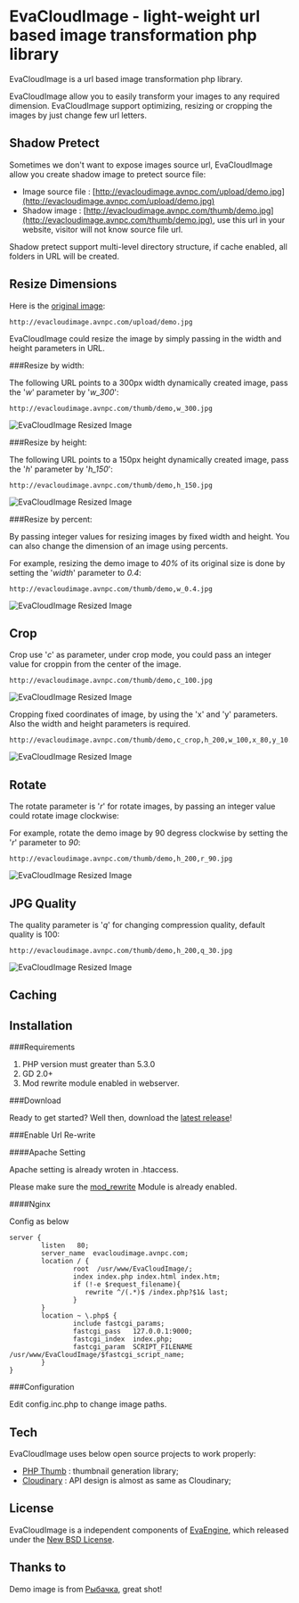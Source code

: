EvaCloudImage - light-weight url based image transformation php library
================================================================

EvaCloudImage is a url based image transformation php library.

EvaCloudImage allow you to easily transform your images to any required dimension. EvaCloudImage support optimizing, resizing or cropping the images by just change few url letters.

Shadow Pretect
--------------

Sometimes we don't want to expose images source url, EvaCloudImage allow you create shadow image to pretect source file:

 - Image source file : [http://evacloudimage.avnpc.com/upload/demo.jpg](http://evacloudimage.avnpc.com/upload/demo.jpg)
 - Shadow image : [http://evacloudimage.avnpc.com/thumb/demo.jpg](http://evacloudimage.avnpc.com/thumb/demo.jpg), use this url in your website, visitor will not know source file url.

Shadow pretect support multi-level directory structure, if cache enabled, all folders in URL will be created.

Resize Dimensions
-----------------

Here is the [original image](http://evacloudimage.avnpc.com/upload/demo.jpg): 

    http://evacloudimage.avnpc.com/upload/demo.jpg

EvaCloudImage could resize the image by simply passing in the width and height parameters in URL. 

###Resize by width:

The following URL points to a 300px width dynamically created image, pass the '*w*' parameter by '*w_300*':

    http://evacloudimage.avnpc.com/thumb/demo,w_300.jpg

![EvaCloudImage Resized Image](http://evacloudimage.avnpc.com/thumb/demo,w_300.jpg)

###Resize by height:

The following URL points to a 150px height dynamically created image, pass the '*h*' parameter by '*h_150*':

    http://evacloudimage.avnpc.com/thumb/demo,h_150.jpg

![EvaCloudImage Resized Image](http://evacloudimage.avnpc.com/thumb/demo,h_150.jpg)

###Resize by percent:

By passing integer values for resizing images by fixed width and height. You can also change the dimension of an image using percents. 

For example, resizing the demo image to *40%* of its original size is done by setting the '*width*' parameter to *0.4*:

    http://evacloudimage.avnpc.com/thumb/demo,w_0.4.jpg

![EvaCloudImage Resized Image](http://evacloudimage.avnpc.com/thumb/demo,w_0.4.jpg)


Crop
----

Crop use '*c*' as parameter, under crop mode, you could pass an integer value for croppin from the center of the image.

    http://evacloudimage.avnpc.com/thumb/demo,c_100.jpg

![EvaCloudImage Resized Image](http://evacloudimage.avnpc.com/thumb/demo,c_100.jpg)

Cropping fixed coordinates of image, by using the 'x' and 'y' parameters. Also the width and height parameters is required.

    http://evacloudimage.avnpc.com/thumb/demo,c_crop,h_200,w_100,x_80,y_10.jpg

![EvaCloudImage Resized Image](http://evacloudimage.avnpc.com/thumb/demo,c_crop,h_200,w_100,x_80,y_10.jpg)


Rotate
-----------------

The rotate parameter is '*r*' for rotate images, by passing an integer value could rotate image clockwise:

For example, rotate the demo image by 90 degress clockwise by setting the '*r*' parameter to *90*:

    http://evacloudimage.avnpc.com/thumb/demo,h_200,r_90.jpg

![EvaCloudImage Resized Image](http://evacloudimage.avnpc.com/thumb/demo,h_200,r_90.jpg)


JPG Quality
-----------------

The quality parameter is '*q*' for changing compression quality, default quality is 100:

    http://evacloudimage.avnpc.com/thumb/demo,h_200,q_30.jpg

![EvaCloudImage Resized Image](http://evacloudimage.avnpc.com/thumb/demo,h_200,q_30.jpg)

Caching
-------




Installation
------------

###Requirements

1. PHP version must greater than 5.3.0
2. GD 2.0+
3. Mod rewrite module enabled in webserver.

###Download

Ready to get started? Well then, download the [latest release](https://github.com/AlloVince/EvaCloudImage/zipball/master)!


###Enable Url Re-write

####Apache Setting

Apache setting is already wroten in .htaccess.

Please make sure the [mod_rewrite](http://httpd.apache.org/docs/current/mod/mod_rewrite.html) Module is already enabled.

####Nginx

Config as below

    server {
            listen   80;
            server_name  evacloudimage.avnpc.com;
            location / {
                    root  /usr/www/EvaCloudImage/;
                    index index.php index.html index.htm;
                    if (!-e $request_filename){
                       rewrite ^/(.*)$ /index.php?$1& last;
                    }
            }
            location ~ \.php$ {
                    include fastcgi_params;
                    fastcgi_pass   127.0.0.1:9000;
                    fastcgi_index  index.php;
                    fastcgi_param  SCRIPT_FILENAME  /usr/www/EvaCloudImage/$fastcgi_script_name;
            }
    }

###Configuration

Edit config.inc.php to change image paths.


Tech
----

EvaCloudImage uses below open source projects to work properly:

 - [PHP Thumb](https://github.com/masterexploder/PHPThumb) : thumbnail generation library;
 - [Cloudinary](http://cloudinary.com/) : API design is almost as same as Cloudinary;

License
-------

EvaCloudImage is a independent components of [EvaEngine](https://github.com/AlloVince/eva-engine), which released under the [New BSD License](http://framework.zend.com/license/new-bsd). 

Thanks to
---------
Demo image is from [Рыбачка](http://nzakonova.35photo.ru/photo_391467/), great shot!
